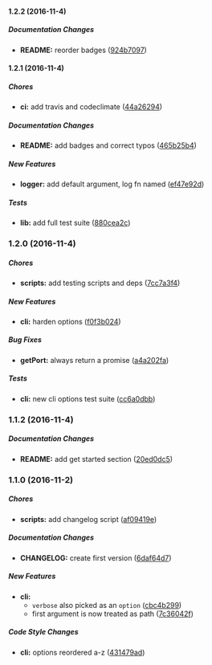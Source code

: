 #### 1.2.2 (2016-11-4)

##### Documentation Changes

* **README:** reorder badges ([924b7097](https://github.com/exprexo/exprexo/commit/924b7097e8e45120ae6ff032ee040022c4f1577c))

#### 1.2.1 (2016-11-4)

##### Chores

* **ci:** add travis and codeclimate ([44a26294](https://github.com/exprexo/exprexo/commit/44a262948c7cf9ef52a574ca886e47e0fa829bcf))

##### Documentation Changes

* **README:** add badges and correct typos ([465b25b4](https://github.com/exprexo/exprexo/commit/465b25b461805ed37c1a9c9ff4d6a7a25b9e98f8))

##### New Features

* **logger:** add default argument, log fn named ([ef47e92d](https://github.com/exprexo/exprexo/commit/ef47e92d8a257e85be51bbb82691eaf53a1351ef))

##### Tests

* **lib:** add full test suite ([880cea2c](https://github.com/exprexo/exprexo/commit/880cea2c438ac69fbb15e9d9ed0fed213b478abb))

### 1.2.0 (2016-11-4)

##### Chores

* **scripts:** add testing scripts and deps ([7cc7a3f4](https://github.com/exprexo/exprexo/commit/7cc7a3f4b02de4cddc7fb5740853fe63033d096e))

##### New Features

* **cli:** harden options ([f0f3b024](https://github.com/exprexo/exprexo/commit/f0f3b02412dc296a79953d0acd2437a81fa58859))

##### Bug Fixes

* **getPort:** always return a promise ([a4a202fa](https://github.com/exprexo/exprexo/commit/a4a202fa300672f3bfb7efd50375dfeee23c1453))

##### Tests

* **cli:** new cli options test suite ([cc6a0dbb](https://github.com/exprexo/exprexo/commit/cc6a0dbb5bc436fd5e651b799cd448877e901e29))

### 1.1.2 (2016-11-4)

##### Documentation Changes

* **README:** add get started section ([20ed0dc5](https://github.com/exprexo/exprexo/commit/20ed0dc53b5f6df2771d4243950d2928f70d5cdd))

### 1.1.0 (2016-11-2)

##### Chores

* **scripts:** add changelog script ([af09419e](https://github.com/exprexo/exprexo/commit/af09419e0e7c939f5fef8541fefc6f9672fc6aa3))

##### Documentation Changes

* **CHANGELOG:** create first version ([6daf64d7](https://github.com/exprexo/exprexo/commit/6daf64d779d5ef5529226ce0630fe1b2d9b8d435))

##### New Features

* **cli:**
  * `verbose` also picked as an `option` ([cbc4b299](https://github.com/exprexo/exprexo/commit/cbc4b299ce5fa58afc5a564b7b4e7b1453479865))
  * first argument is now treated as path ([7c36042f](https://github.com/exprexo/exprexo/commit/7c36042f775f38c559db794f92c8905ccf92e2bf))

##### Code Style Changes

* **cli:** options reordered a-z ([431479ad](https://github.com/exprexo/exprexo/commit/431479ade79d6cbd5723061e714cb5846796f8c2))
